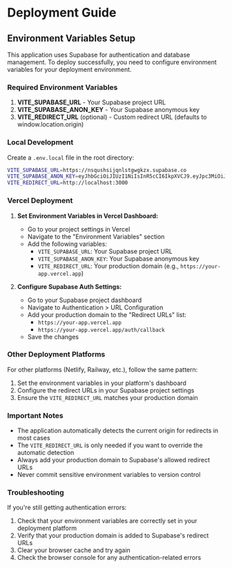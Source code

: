 # Deployment Guide

## Environment Variables Setup

This application uses Supabase for authentication and database management. To deploy successfully, you need to configure environment variables for your deployment environment.

### Required Environment Variables

1. **VITE_SUPABASE_URL** - Your Supabase project URL
2. **VITE_SUPABASE_ANON_KEY** - Your Supabase anonymous key
3. **VITE_REDIRECT_URL** (optional) - Custom redirect URL (defaults to window.location.origin)

### Local Development

Create a `.env.local` file in the root directory:

```bash
VITE_SUPABASE_URL=https://nsqushsijqnlstgwgkzx.supabase.co
VITE_SUPABASE_ANON_KEY=eyJhbGciOiJIUzI1NiIsInR5cCI6IkpXVCJ9.eyJpc3MiOiJzdXBhYmFzZSIsInJlZiI6Im5zcXVzaHNpanFubHN0Z3dna3p4Iiwicm9sZSI6ImFub24iLCJpYXQiOjE3NTE1NTA2OTksImV4cCI6MjA2NzEyNjY5OX0.v0zmEJ83t1tI9Obt-ofjk6SJ3VxynkOoKJIwpDGLc5g
VITE_REDIRECT_URL=http://localhost:3000
```

### Vercel Deployment

1. **Set Environment Variables in Vercel Dashboard:**
   - Go to your project settings in Vercel
   - Navigate to the "Environment Variables" section
   - Add the following variables:
     - `VITE_SUPABASE_URL`: Your Supabase project URL
     - `VITE_SUPABASE_ANON_KEY`: Your Supabase anonymous key
     - `VITE_REDIRECT_URL`: Your production domain (e.g., `https://your-app.vercel.app`)

2. **Configure Supabase Auth Settings:**
   - Go to your Supabase project dashboard
   - Navigate to Authentication > URL Configuration
   - Add your production domain to the "Redirect URLs" list:
     - `https://your-app.vercel.app`
     - `https://your-app.vercel.app/auth/callback`
   - Save the changes

### Other Deployment Platforms

For other platforms (Netlify, Railway, etc.), follow the same pattern:

1. Set the environment variables in your platform's dashboard
2. Configure the redirect URLs in your Supabase project settings
3. Ensure the `VITE_REDIRECT_URL` matches your production domain

### Important Notes

- The application automatically detects the current origin for redirects in most cases
- The `VITE_REDIRECT_URL` is only needed if you want to override the automatic detection
- Always add your production domain to Supabase's allowed redirect URLs
- Never commit sensitive environment variables to version control

### Troubleshooting

If you're still getting authentication errors:

1. Check that your environment variables are correctly set in your deployment platform
2. Verify that your production domain is added to Supabase's redirect URLs
3. Clear your browser cache and try again
4. Check the browser console for any authentication-related errors 